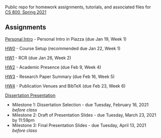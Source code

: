 Public repo for homework assignments, tutorials, and associated files for [CS 800, Spring 2021](https://www.cs.odu.edu/~mweigle/CS800-S21)

## Assignments

[Personal Intro](personal-intro.md) - Personal Intro in Piazza (due Jan 19, Week 1) 

[HW0](HW0.md) - Course Setup (recommended due Jan 22, Week 1)

[HW1](HW1.md) - RCR (due Jan 26, Week 2)

[HW2](HW2.md) - Academic Presence (due Feb 9, Week 4)

[HW3](HW3.md) - Research Paper Summary (due Feb 16, Week 5)

[HW4](HW4.md) - Publication Venues and BibTeX (due Feb 23, Week 6)

[Dissertation Presentation](dissertation.md)
* Milestone 1: Dissertation Selection - due Tuesday, February 16, 2021 *before class*
* Milestone 2: Draft of Presentation Slides - due Tuesday, March 23, 2021 by 11:59pm
* Milestone 3: Final Presentation Slides - due Tuesday, April 13, 2021 *before class*
